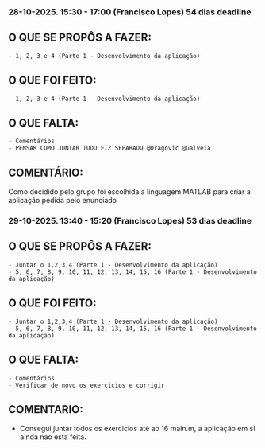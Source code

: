 ### 28-10-2025. 15:30 - 17:00 (Francisco Lopes) 54 dias deadline

## O QUE SE PROPÔS A FAZER:
    - 1, 2, 3 e 4 (Parte 1 - Desenvolvimento da aplicação)
    
## O QUE FOI FEITO:
    - 1, 2, 3 e 4 (Parte 1 - Desenvolvimento da aplicação)
## O QUE FALTA:
    - Comentários
    - PENSAR COMO JUNTAR TUDO FIZ SEPARADO @Dragovic @Galveia

## COMENTÁRIO:
Como decidido pelo grupo foi escolhida a linguagem MATLAB para criar a aplicação pedida pelo enunciado

### 29-10-2025. 13:40 - 15:20 (Francisco Lopes) 53 dias deadline

## O QUE SE PROPÔS A FAZER:
    - Juntar o 1,2,3,4 (Parte 1 - Desenvolvimento da aplicação)
    - 5, 6, 7, 8, 9, 10, 11, 12, 13, 14, 15, 16 (Parte 1 - Desenvolvimento da aplicação)
## O QUE FOI FEITO:
    - Juntar o 1,2,3,4 (Parte 1 - Desenvolvimento da aplicação)
    - 5, 6, 7, 8, 9, 10, 11, 12, 13, 14, 15, 16 (Parte 1 - Desenvolvimento da aplicação)
## O QUE FALTA:
    - Comentários
    - Verificar de novo os exercicios e corrigir
## COMENTARIO:
- Consegui juntar todos os exercicios até ao 16 main.m, a aplicação em si ainda nao esta feita.

